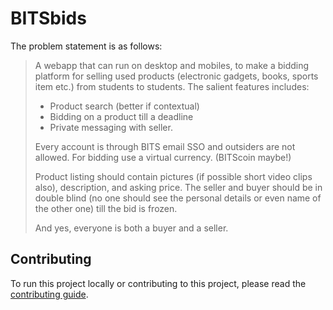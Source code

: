 # BITSbids

The problem statement is as follows:

<blockquote>
A webapp that can run on desktop and mobiles, to make a bidding platform for selling used products (electronic gadgets, books, sports item etc.) from students to students. The salient features includes: 

- Product search (better if contextual)
- Bidding on a product till a deadline 
- Private messaging with seller. 

Every account is through BITS email SSO and outsiders are not allowed. 
For bidding use a virtual currency. (BITScoin maybe!) 

Product listing should contain pictures (if possible short video clips also), description, and asking price. 
The seller and buyer should be in double blind (no one  should see the personal details or even name of the other one) till the bid is frozen.

And yes, everyone is both a buyer and a seller.
</blockquote>

## Contributing

To run this project locally or contributing to this project, please read the [contributing guide](./CONTRIBUTING.md).